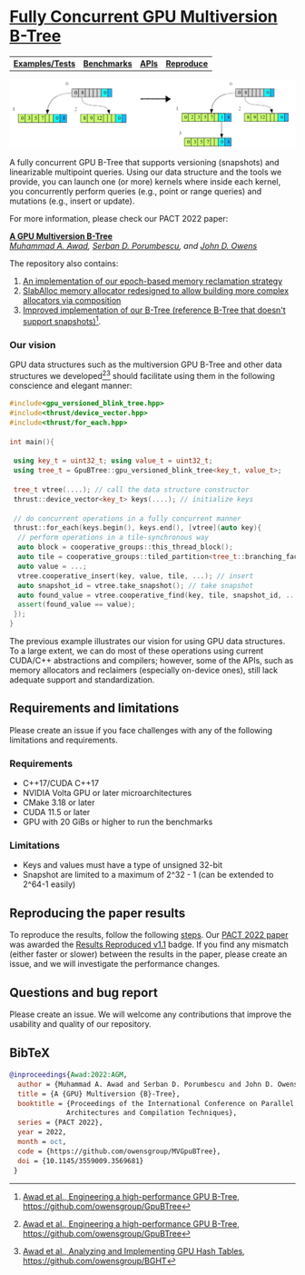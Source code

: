 # [Fully Concurrent GPU Multiversion B-Tree](https://dl.acm.org/doi/10.1145/3559009.3569681)


<table><tr>
<th><b><a href="https://github.com/owensgroup/MVGpuBTree/tree/main/test">Examples/Tests</a></b></th>
<th><b><a href="https://github.com/owensgroup/MVGpuBTree/tree/main/benchmarks">Benchmarks</a></b></th>
<th><b><a href="apis.md">APIs</a></b></th>
<th><b><a href="reproduce.md">Reproduce</a></b></th>
</tr></table>


![Multiversion B-Tree](/docs/vbtree-nobg.png)


A fully concurrent GPU B-Tree that supports versioning (snapshots) and linearizable multipoint queries. Using our data structure and the tools we provide, you can launch one (or more) kernels where inside each kernel, you concurrently perform queries (e.g., point or range queries) and mutations (e.g., insert or update).


For more information, please check our PACT 2022 paper:

[**A GPU Multiversion B-Tree**](https://dl.acm.org/doi/10.1145/3559009.3569681)<br>
*[Muhammad A. Awad](https://maawad.github.io/), [Serban D. Porumbescu](https://web.cs.ucdavis.edu/~porumbes/), and [John D. Owens](https://www.ece.ucdavis.edu/~jowens/)*

The repository also contains:
1. [An implementation of our epoch-based memory reclamation strategy](https://github.com/owensgroup/MVGpuBTree/blob/main/include/memory_reclaimer.hpp)
2. [SlabAlloc memory allocator redesigned to allow building more complex allocators via composition](https://github.com/owensgroup/MVGpuBTree/blob/main/include/slab_alloc.hpp)
3. [Improved implementation of our B-Tree (reference B-Tree that doesn't support snapshots)](https://github.com/owensgroup/MVGpuBTree/blob/main/include/gpu_blink_tree.hpp)[^1].

### Our vision

GPU data structures such as the multiversion GPU B-Tree and other data structures we developed[^1][^2] should facilitate using them in the following conscience and elegant manner:

```c++
#include<gpu_versioned_blink_tree.hpp>
#include<thrust/device_vector.hpp>
#include<thrust/for_each.hpp>

int main(){

 using key_t = uint32_t; using value_t = uint32_t;
 using tree_t = GpuBTree::gpu_versioned_blink_tree<key_t, value_t>;
 
 tree_t vtree(....); // call the data structure constructor 
 thrust::device_vector<key_t> keys(....); // initialize keys
 
 // do concurrent operations in a fully concurrent manner
 thrust::for_each(keys.begin(), keys.end(), [vtree](auto key){ 
  // perform operations in a tile-synchronous way
  auto block = cooperative_groups::this_thread_block();
  auto tile = cooperative_groups::tiled_partition<tree_t::branching_factor>(block);
  auto value = ...;
  vtree.cooperative_insert(key, value, tile, ...); // insert
  auto snapshot_id = vtree.take_snapshot(); // take snapshot
  auto found_value = vtree.cooperative_find(key, tile, snapshot_id, ...); // query
  assert(found_value == value);
 });
}
```

The previous example illustrates our vision for using GPU data structures. To a large extent, we can do most of these operations using current CUDA/C++ abstractions and compilers; however, some of the APIs, such as memory allocators and reclaimers (especially on-device ones), still lack adequate support and standardization.  



## Requirements and limitations
Please create an issue if you face challenges with any of the following limitations and requirements.
### Requirements
* C++17/CUDA C++17
* NVIDIA Volta GPU or later microarchitectures
* CMake 3.18 or later
* CUDA 11.5 or later
* GPU with 20 GiBs or higher to run the benchmarks

### Limitations
* Keys and values must have a type of unsigned 32-bit
* Snapshot are limited to a maximum of 2^32 - 1 (can be extended to 2^64-1 easily)

## Reproducing the paper results
To reproduce the results, follow the following [steps](reproduce.md). Our [PACT 2022 paper](https://dl.acm.org/doi/10.1145/3559009.3569681) was awarded the [Results Reproduced v1.1](https://www.acm.org/publications/policies/artifact-review-and-badging-current) badge. If you find any mismatch (either faster or slower) between the results in the paper, please create an issue, and we will investigate the performance changes.

## Questions and bug report
Please create an issue. We will welcome any contributions that improve the usability and quality of our repository.

## BibTeX
```bibtex
@inproceedings{Awad:2022:AGM,
  author = {Muhammad A. Awad and Serban D. Porumbescu and John D. Owens},
  title = {A {GPU} Multiversion {B}-Tree},
  booktitle = {Proceedings of the International Conference on Parallel
              Architectures and Compilation Techniques},
  series = {PACT 2022},
  year = 2022,
  month = oct,
  code = {https://github.com/owensgroup/MVGpuBTree},
  doi = {10.1145/3559009.3569681}
 }
```


[^1]: [Awad et al., Engineering a high-performance GPU B-Tree](https://escholarship.org/uc/item/1ph2x5td), https://github.com/owensgroup/GpuBTree
[^2]: [Awad et al., Analyzing and Implementing GPU Hash Tables](https://escholarship.org/uc/item/6cb1q6rz), https://github.com/owensgroup/BGHT
